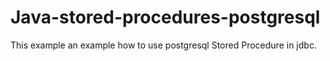# Java-stored-procedures-postgresql
This example an example how to use postgresql Stored Procedure in jdbc.
